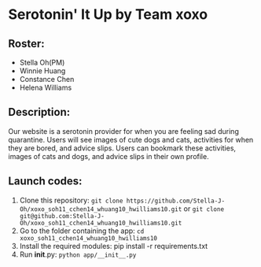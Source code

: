 # Serotonin' It Up by Team xoxo

## Roster:
- Stella Oh(PM)
- Winnie Huang
- Constance Chen
- Helena Williams

## Description:
Our website is a serotonin provider for when you are feeling sad during quarantine. Users will see images of cute dogs and cats, activities for when they are bored, and advice slips. Users can bookmark these activities, images of cats and dogs, and advice slips  in their own profile.

## Launch codes:
1. Clone this repository: `git clone https://github.com/Stella-J-Oh/xoxo_soh11_cchen14_whuang10_hwilliams10.git` or `git clone git@github.com:Stella-J-Oh/xoxo_soh11_cchen14_whuang10_hwilliams10.git`
2. Go to the folder containing the app: `cd xoxo_soh11_cchen14_whuang10_hwilliams10`
3. Install the required modules: pip install -r requirements.txt
4. Run __init__.py: `python app/__init__.py`
